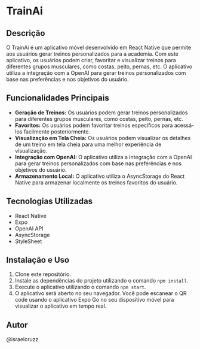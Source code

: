 # TrainAi

## Descrição

O TrainAi é um aplicativo móvel desenvolvido em React Native que permite aos usuários gerar treinos personalizados para a academia. Com este aplicativo, os usuários podem criar, favoritar e visualizar treinos para diferentes grupos musculares, como costas, peito, pernas, etc. O aplicativo utiliza a integração com a OpenAI para gerar treinos personalizados com base nas preferências e nos objetivos do usuário.

## Funcionalidades Principais

- **Geração de Treinos:** Os usuários podem gerar treinos personalizados para diferentes grupos musculares, como costas, peito, pernas, etc.
- **Favoritos:** Os usuários podem favoritar treinos específicos para acessá-los facilmente posteriormente.
- **Visualização em Tela Cheia:** Os usuários podem visualizar os detalhes de um treino em tela cheia para uma melhor experiência de visualização.
- **Integração com OpenAI:** O aplicativo utiliza a integração com a OpenAI para gerar treinos personalizados com base nas preferências e nos objetivos do usuário.
- **Armazenamento Local:** O aplicativo utiliza o AsyncStorage do React Native para armazenar localmente os treinos favoritos do usuário.

## Tecnologias Utilizadas

- React Native
- Expo
- OpenAI API
- AsyncStorage
- StyleSheet

## Instalação e Uso

1. Clone este repositório.
2. Instale as dependências do projeto utilizando o comando `npm install`.
3. Execute o aplicativo utilizando o comando `npm start`.
4. O aplicativo será aberto no seu navegador. Você pode escanear o QR code usando o aplicativo Expo Go no seu dispositivo móvel para visualizar o aplicativo em tempo real.

## Autor

@israelcruzz